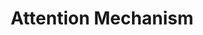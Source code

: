 ---
types: "word"

title: "Attention Mechanism"

categories: ['']

tags: ['Attention', 'Mechanism']

arabic: ['آلية الانتباه']

publishers: ['خوارزميات الذكاء الاصطناعي في تحليل النص العربي']

types: "word"

slug: ""
---
